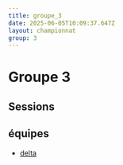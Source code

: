 ```yaml
---
title: groupe_3
date: 2025-06-05T10:09:37.647Z
layout: championnat
group: 3
---
```


# Groupe 3

## Sessions


## équipes
- [delta](/teams/delta)
